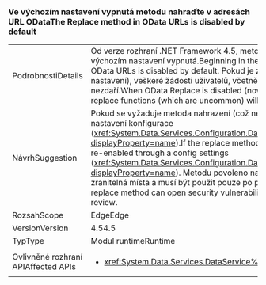 ### <a name="the-replace-method-in-odata-urls-is-disabled-by-default"></a><span data-ttu-id="22e23-101">Ve výchozím nastavení vypnutá metodu nahraďte v adresách URL OData</span><span class="sxs-lookup"><span data-stu-id="22e23-101">The Replace method in OData URLs is disabled by default</span></span>

|   |   |
|---|---|
|<span data-ttu-id="22e23-102">Podrobnosti</span><span class="sxs-lookup"><span data-stu-id="22e23-102">Details</span></span>|<span data-ttu-id="22e23-103">Od verze rozhraní .NET Framework 4.5, metoda nahraďte v adresách URL OData ve výchozím nastavení vypnutá.</span><span class="sxs-lookup"><span data-stu-id="22e23-103">Beginning in the .NET Framework 4.5, the Replace method in OData URLs is disabled by default.</span></span> <span data-ttu-id="22e23-104">Pokud je zakázáno nahradit OData (nyní ve výchozím nastavení), veškeré žádosti uživatelů, včetně funkcí nahradit, (které nejsou běžné) se nezdaří.</span><span class="sxs-lookup"><span data-stu-id="22e23-104">When OData Replace is disabled (now by default), any user requests including replace functions (which are uncommon) will fail.</span></span>|
|<span data-ttu-id="22e23-105">Návrh</span><span class="sxs-lookup"><span data-stu-id="22e23-105">Suggestion</span></span>|<span data-ttu-id="22e23-106">Pokud se vyžaduje metoda nahrazení (což neobvyklé), může být znovu zapnout pomocí nastavení konfigurace (<xref:System.Data.Services.Configuration.DataServicesFeaturesSection.ReplaceFunction?displayProperty=name>).</span><span class="sxs-lookup"><span data-stu-id="22e23-106">If the replace method is required (which is uncommon), it can be re-enabled through a config settings (<xref:System.Data.Services.Configuration.DataServicesFeaturesSection.ReplaceFunction?displayProperty=name>).</span></span> <span data-ttu-id="22e23-107">Metodu povoleno nahradit však můžete otevřít bezpečnostní zranitelná místa a musí být použit pouze po pečlivě zkontrolujte.</span><span class="sxs-lookup"><span data-stu-id="22e23-107">However, an enabled replace method can open security vulnerabilities and should only be used after careful review.</span></span>|
|<span data-ttu-id="22e23-108">Rozsah</span><span class="sxs-lookup"><span data-stu-id="22e23-108">Scope</span></span>|<span data-ttu-id="22e23-109">Edge</span><span class="sxs-lookup"><span data-stu-id="22e23-109">Edge</span></span>|
|<span data-ttu-id="22e23-110">Version</span><span class="sxs-lookup"><span data-stu-id="22e23-110">Version</span></span>|<span data-ttu-id="22e23-111">4.5</span><span class="sxs-lookup"><span data-stu-id="22e23-111">4.5</span></span>|
|<span data-ttu-id="22e23-112">Typ</span><span class="sxs-lookup"><span data-stu-id="22e23-112">Type</span></span>|<span data-ttu-id="22e23-113">Modul runtime</span><span class="sxs-lookup"><span data-stu-id="22e23-113">Runtime</span></span>|
|<span data-ttu-id="22e23-114">Ovlivněné rozhraní API</span><span class="sxs-lookup"><span data-stu-id="22e23-114">Affected APIs</span></span>|<ul><li><xref:System.Data.Services.DataService%601?displayProperty=nameWithType></li></ul>|

